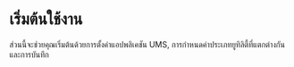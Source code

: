 # เริ่มต้นใช้งาน

ส่วนนี้จะช่วยคุณเริ่มต้นด้วยการตั้งค่าแอปพลิเคชัน UMS, การกำหนดค่าประเภทยูทิลิตี้ที่แตกต่างกันและการบันทึก
